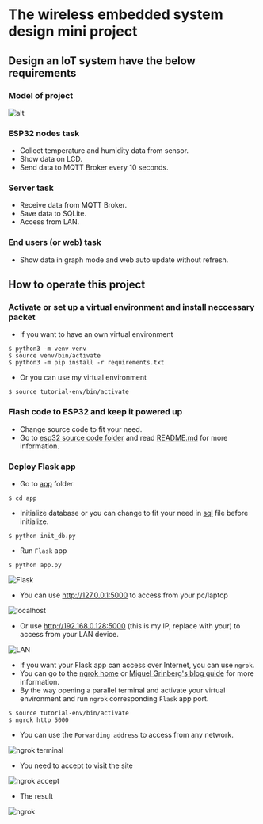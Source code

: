 # The wireless embedded system design mini project
## Design an IoT system have the below requirements
### Model of project
![alt](/readme_folder/model.png)
### ESP32 nodes task
* Collect temperature and humidity data from sensor.
* Show data on LCD.
* Send data to MQTT Broker every 10 seconds.
### Server task
* Receive data from MQTT Broker.
* Save data to SQLite.
* Access from LAN.
### End users (or web) task
* Show data in graph mode and web auto update without refresh.
## How to operate this project
### Activate or set up a virtual environment and install neccessary packet
* If you want to have an own virtual environment
```
$ python3 -m venv venv
$ source venv/bin/activate
$ python3 -m pip install -r requirements.txt
```
* Or you can use my virtual environment
```
$ source tutorial-env/bin/activate
```
### Flash code to ESP32 and keep it powered up
* Change source code to fit your need.
* Go to [esp32 source code folder](/esp32_source/) and read [README.md](/esp32_source/README.md) for more information.
### Deploy Flask app
* Go to [app](/app/) folder
```
$ cd app
```
* Initialize database or you can change to fit your need in [sql](/app/sensors_data.sql) file before initialize.
```
$ python init_db.py
```
* Run `Flask` app
```
$ python app.py
```
![Flask](/readme_folder/flask.png)
* You can use http://127.0.0.1:5000 to access from your pc/laptop

![localhost](/readme_folder/localhost.png)

* Or use http://192.168.0.128:5000 (this is my IP, replace with your) to access from your LAN device.

![LAN](/readme_folder/LAN.png)
* If you want your Flask app can access over Internet, you can use `ngrok`.
* You can go to the [ngrok home](https://ngrok.com/) or [Miguel Grinberg's blog guide](https://blog.miguelgrinberg.com/post/access-localhost-from-your-phone-or-from-anywhere-in-the-world) for more information.
* By the way opening a parallel terminal and activate your virtual environment and run `ngrok` corresponding `Flask` app port.
```
$ source tutorial-env/bin/activate
$ ngrok http 5000
```
* You can use the `Forwarding address` to access from any network.

![ngrok terminal](/readme_folder/ngrok_terminal.png)

* You need to accept to visit the site

![ngrok accept](/readme_folder/ngrok_accept.png)

* The result

![ngrok](/readme_folder/ngrok.png)